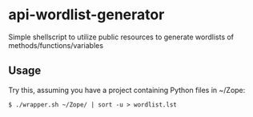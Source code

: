 # api-wordlist-generator
Simple shellscript to utilize public resources to generate wordlists of methods/functions/variables

## Usage

Try this, assuming you have a project containing Python files in ~/Zope:

```
$ ./wrapper.sh ~/Zope/ | sort -u > wordlist.lst
```
